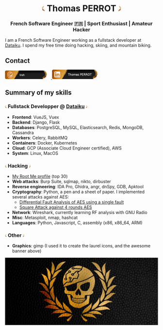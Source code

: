 
<h1 align="center"><img src="https://raw.githubusercontent.com/thomasperrot/thomasperrot/main/assets/laurel-left.png" width="2%"> <b>Thomas PERROT</b> <img src="https://raw.githubusercontent.com/thomasperrot/thomasperrot/main/assets/laurel-right.png" width="2%"></h1>
<h3 align="center">French Software Engineer 🇫🇷 | Sport Enthusiast | Amateur Hacker</h3>

I am a French Software Engineer working as a fullstack developer at [Dataiku](https://www.dataiku.com/). I spend my free time doing hacking, skiing, and mountain biking.

## Contact

<a href="https://www.root-me.org/Iroh">
<img src="https://raw.githubusercontent.com/thomasperrot/thomasperrot/main/assets/root-me.png" width="30%">
</a>
<a href="https://www.linkedin.com/in/thomas-perrot-ba468996/">
<img src="https://raw.githubusercontent.com/thomasperrot/thomasperrot/main/assets/linkedin.png" width="30%">
</a>

## Summary of my skills

### <img src="https://raw.githubusercontent.com/thomasperrot/thomasperrot/main/assets/laurel-left.png" width="1%" height="1%"> Fullstack Developper @ [Dataiku](https://www.dataiku.com/) <img src="https://raw.githubusercontent.com/thomasperrot/thomasperrot/main/assets/laurel-right.png" width="1%" height="1%">

* **Frontend**: VueJS, Vuex
* **Backend**: Django, Flask
* **Databases**: PostgreSQL, MySQL, Elasticsearch, Redis, MongoDB, Cassandra
* **Workers**: Celery, RabbitMQ
* **Containers**: Docker, Kubernetes
* **Cloud**: GCP (Associate Cloud Engineer certified), AWS
* **System**: Linux, MacOS

### <img src="https://raw.githubusercontent.com/thomasperrot/thomasperrot/main/assets/laurel-left.png" width="1%" height="1%"> Hacking <img src="https://raw.githubusercontent.com/thomasperrot/thomasperrot/main/assets/laurel-right.png" width="1%" height="1%">

* [My Root Me profile](https://www.root-me.org/Iroh) (top 30)
* **Web attacks**: Burp Suite, sqlmap, nikto, dirbuster
* **Reverse engineering**: IDA Pro, Ghidra, angr, dnSpy, GDB, Apktool
* **Cryptography**: Python, a pen and a sheet of paper. I implemented several attacks against AES:
  * [Differential Fault Analysis of AES using a single fault](https://github.com/thomasperrot/aes-differential-fault-analysis)
  * [Square Attack against 4 rounds AES](https://github.com/thomasperrot/aes-square-attack)
* **Network**: Wireshark, currently learning RF analysis with GNU Radio
* **Misc**: Metasploit, nmap, hashcat
* **Languages**: Python, Javascript, C, assembly (x86, x86_64, ARM)

### <img src="https://raw.githubusercontent.com/thomasperrot/thomasperrot/main/assets/laurel-left.png" width="1%" height="1%"> Other <img src="https://raw.githubusercontent.com/thomasperrot/thomasperrot/main/assets/laurel-right.png" width="1%" height="1%">

* **Graphics**: gimp (I used it to create the laurel icons, and the awesome banner above)

<img src="./assets/banner_gold.jpg">
